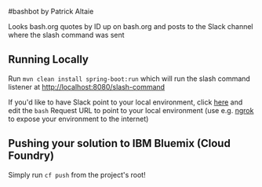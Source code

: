 #bashbot
by Patrick Altaie

Looks bash.org quotes by ID up on bash.org and posts to the Slack channel where the slash command was sent

## Running Locally
Run `mvn clean install spring-boot:run` which will run the slash command listener at
[http://localhost:8080/slash-command](http://localhost:8080/slash-command)

If you'd like to have Slack point to your local environment, click
[here](https://api.slack.com/apps/A68BZBXEC/slash-commands)
and edit the `bash` Request URL to point to your local environment (use e.g. [ngrok](https://ngrok.com/) to expose your
environment to the internet)

## Pushing your solution to IBM Bluemix (Cloud Foundry)
Simply run `cf push` from the project's root!